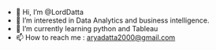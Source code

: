 - 👋 Hi, I’m @LordDatta
- 👀 I’m interested in Data Analytics and business intelligence.
- 🌱 I’m currently learning python and Tableau
- 📫 How to reach me : aryadatta2000@gmail.com

<!---
LordDatta/LordDatta is a ✨ special ✨ repository because its `README.md` (this file) appears on your GitHub profile.
You can click the Preview link to take a look at your changes.
--->
